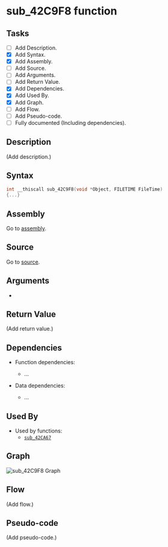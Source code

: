 # sub_42C9F8 function

## Tasks

- [ ] Add Description.
- [X] Add Syntax.
- [X] Add Assembly.
- [ ] Add Source.
- [ ] Add Arguments.
- [ ] Add Return Value.
- [X] Add Dependencies.
- [X] Add Used By.
- [X] Add Graph.
- [ ] Add Flow.
- [ ] Add Pseudo-code.
- [ ] Fully documented (Including dependencies).

## Description

(Add description.)

## Syntax

```c
int __thiscall sub_42C9F8(void *Object, FILETIME FileTime)
{...}
```

## Assembly

Go to [assembly](../asm/sub_42C9F8.asm).

## Source

Go to [source](../cc/sub_42C9F8.cc).

## Arguments

* 

## Return Value

(Add return value.)

## Dependencies

* Function dependencies:
  * ...


* Data dependencies:
  * ...

## Used By

* Used by functions:
  * [`sub_42CA67`](../md/sub_42CA67.md)

## Graph

![sub_42C9F8 Graph](../svg/sub_42C9F8.svg "sub_42C9F8 Graph")

## Flow

(Add flow.)

## Pseudo-code

(Add pseudo-code.)
